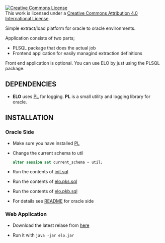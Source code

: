 <a rel="license" href="http://creativecommons.org/licenses/by/4.0/"><img alt="Creative Commons License" style="border-width:0" src="https://i.creativecommons.org/l/by/4.0/88x31.png" /></a><br />This work is licensed under a <a rel="license" href="http://creativecommons.org/licenses/by/4.0/">Creative Commons Attribution 4.0 International License</a>.


Simple extract/load platform for oracle to oracle environments.

Application consists of two parts;
- PLSQL package that does the actual job
- Frontend application for easily managind extraction definitions

Front end application is optional. You can use ELO by just using the PLSQL package.

## DEPENDENCIES

  - **ELO** uses [PL](https://github.com/bluecolor/pl) for logging.
  **PL** is a small utility and logging library for oracle.


## INSTALLATION

### Oracle Side

  * Make sure you have installed [PL](https://github.com/bluecolor/pl)

  * Change the current schema to util

    ```sql
    alter session set current_schema = util;
    ```

  * Run the contents of [init.sql](oracle/src/init.sql)

  * Run the contents of [elo.pks.sql](oracle/src/elo.pks.sql)

  * Run the contents of [elo.pkb.sql](oracle/src/elo.pkb.sql)

  * For details see [README](oracle) for oracle side

### Web Application

  * Download the latest relase from [here](dist)

  * Run it with `java -jar elo.jar`








